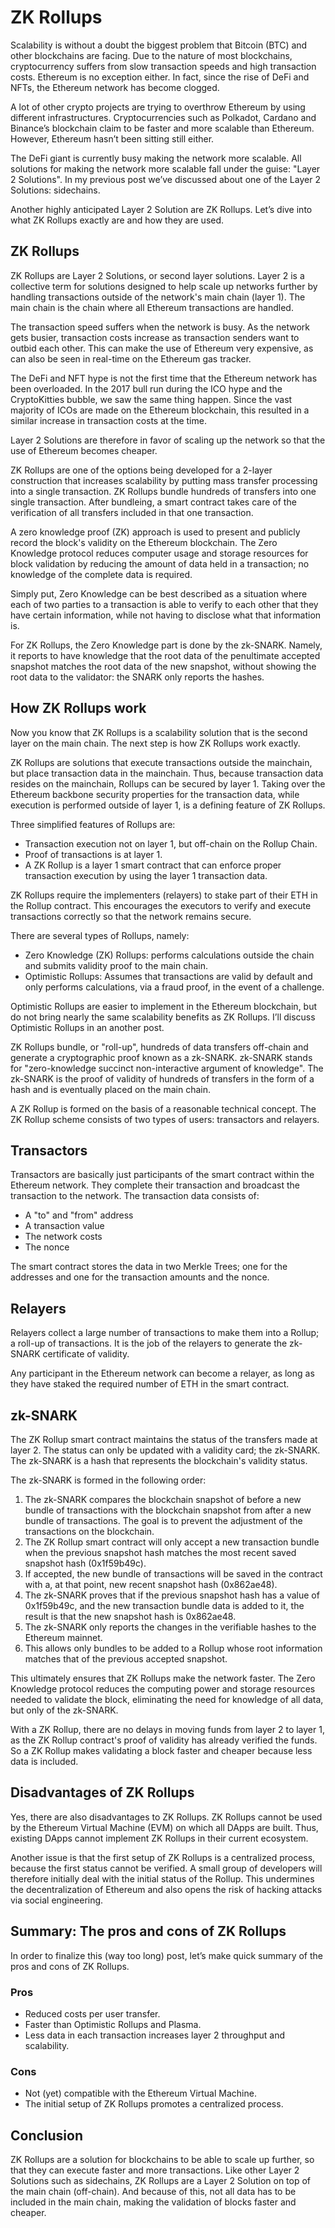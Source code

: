 # ZK Rollups

Scalability is without a doubt the biggest problem that Bitcoin (BTC) and other blockchains are facing. Due to the nature of most blockchains, cryptocurrency suffers from slow transaction speeds and high transaction costs. Ethereum is no exception either. In fact, since the rise of DeFi and NFTs, the Ethereum network has become clogged.

A lot of other crypto projects are trying to overthrow Ethereum by using different infrastructures. Cryptocurrencies such as Polkadot, Cardano and Binance’s blockchain claim to be faster and more scalable than Ethereum. However, Ethereum hasn’t been sitting still either.

The DeFi giant is currently busy making the network more scalable. All solutions for making the network more scalable fall under the guise: "Layer 2 Solutions". In my previous post we’ve discussed about one of the Layer 2 Solutions: sidechains.

Another highly anticipated Layer 2 Solution are ZK Rollups. Let’s dive into what ZK Rollups exactly are and how they are used.

## ZK Rollups

ZK Rollups are Layer 2 Solutions, or second layer solutions. Layer 2 is a collective term for solutions designed to help scale up networks further by handling transactions outside of the network's main chain (layer 1). The main chain is the chain where all Ethereum transactions are handled.

The transaction speed suffers when the network is busy. As the network gets busier, transaction costs increase as transaction senders want to outbid each other. This can make the use of Ethereum very expensive, as can also be seen in real-time on the Ethereum gas tracker.

The DeFi and NFT hype is not the first time that the Ethereum network has been overloaded. In the 2017 bull run during the ICO hype and the CryptoKitties bubble, we saw the same thing happen. Since the vast majority of ICOs are made on the Ethereum blockchain, this resulted in a similar increase in transaction costs at the time.

Layer 2 Solutions are therefore in favor of scaling up the network so that the use of Ethereum becomes cheaper.

ZK Rollups are one of the options being developed for a 2-layer construction that increases scalability by putting mass transfer processing into a single transaction. ZK Rollups bundle hundreds of transfers into one single transaction. After bundleing, a smart contract takes care of the verification of all transfers included in that one transaction.

A zero knowledge proof (ZK) approach is used to present and publicly record the block's validity on the Ethereum blockchain. The Zero Knowledge protocol reduces computer usage and storage resources for block validation by reducing the amount of data held in a transaction; no knowledge of the complete data is required.

Simply put, Zero Knowledge can be best described as a situation where each of two parties to a transaction is able to verify to each other that they have certain information, while not having to disclose what that information is.

For ZK Rollups, the Zero Knowledge part is done by the zk-SNARK. Namely, it reports to have knowledge that the root data of the penultimate accepted snapshot matches the root data of the new snapshot, without showing the root data to the validator: the SNARK only reports the hashes.

## How ZK Rollups work

Now you know that ZK Rollups is a scalability solution that is the second layer on the main chain. The next step is how ZK Rollups work exactly.

ZK Rollups are solutions that execute transactions outside the mainchain, but place transaction data in the mainchain. Thus, because transaction data resides on the mainchain, Rollups can be secured by layer 1. Taking over the Ethereum backbone security properties for the transaction data, while execution is performed outside of layer 1, is a defining feature of ZK Rollups.

Three simplified features of Rollups are:

* Transaction execution not on layer 1, but off-chain on the Rollup Chain.
* Proof of transactions is at layer 1.
* A ZK Rollup is a layer 1 smart contract that can enforce proper transaction execution by using the layer 1 transaction data.

ZK Rollups require the implementers (relayers) to stake part of their ETH in the Rollup contract. This encourages the executors to verify and execute transactions correctly so that the network remains secure.

There are several types of Rollups, namely:

* Zero Knowledge (ZK) Rollups: performs calculations outside the chain and submits validity proof to the main chain.
* Optimistic Rollups: Assumes that transactions are valid by default and only performs calculations, via a fraud proof, in the event of a challenge.

Optimistic Rollups are easier to implement in the Ethereum blockchain, but do not bring nearly the same scalability benefits as ZK Rollups. I’ll discuss Optimistic Rollups in an another post.

ZK Rollups bundle, or "roll-up", hundreds of data transfers off-chain and generate a cryptographic proof known as a zk-SNARK. zk-SNARK stands for "zero-knowledge succinct non-interactive argument of knowledge". The zk-SNARK is the proof of validity of hundreds of transfers in the form of a hash and is eventually placed on the main chain.

A ZK Rollup is formed on the basis of a reasonable technical concept. The ZK Rollup scheme consists of two types of users: transactors and relayers.

## Transactors

Transactors are basically just participants of the smart contract within the Ethereum network. They complete their transaction and broadcast the transaction to the network. The transaction data consists of:

* A "to" and "from" address
* A transaction value
* The network costs
* The nonce

The smart contract stores the data in two Merkle Trees; one for the addresses and one for the transaction amounts and the nonce.

## Relayers

Relayers collect a large number of transactions to make them into a Rollup; a roll-up of transactions. It is the job of the relayers to generate the zk-SNARK certificate of validity.

Any participant in the Ethereum network can become a relayer, as long as they have staked the required number of ETH in the smart contract.

## zk-SNARK

The ZK Rollup smart contract maintains the status of the transfers made at layer 2. The status can only be updated with a validity card; the zk-SNARK. The zk-SNARK is a hash that represents the blockchain's validity status.

The zk-SNARK is formed in the following order:

1. The zk-SNARK compares the blockchain snapshot of before a new bundle of transactions with the blockchain snapshot from after a new bundle of transactions. The goal is to prevent the adjustment of the transactions on the blockchain.
2. The ZK Rollup smart contract will only accept a new transaction bundle when the previous snapshot hash matches the most recent saved snapshot hash (0x1f59b49c).
3. If accepted, the new bundle of transactions will be saved in the contract with a, at that point, new recent snapshot hash (0x862ae48).
4. The zk-SNARK proves that if the previous snapshot hash has a value of 0x1f59b49c, and the new transaction bundle data is added to it, the result is that the new snapshot hash is 0x862ae48.
5. The zk-SNARK only reports the changes in the verifiable hashes to the Ethereum mainnet.
6. This allows only bundles to be added to a Rollup whose root information matches that of the previous accepted snapshot.

This ultimately ensures that ZK Rollups make the network faster. The Zero Knowledge protocol reduces the computing power and storage resources needed to validate the block, eliminating the need for knowledge of all data, but only of the zk-SNARK.

With a ZK Rollup, there are no delays in moving funds from layer 2 to layer 1, as the ZK Rollup contract's proof of validity has already verified the funds. So a ZK Rollup makes validating a block faster and cheaper because less data is included.

## Disadvantages of ZK Rollups

Yes, there are also disadvantages to ZK Rollups. ZK Rollups cannot be used by the Ethereum Virtual Machine (EVM) on which all DApps are built. Thus, existing DApps cannot implement ZK Rollups in their current ecosystem.

Another issue is that the first setup of ZK Rollups is a centralized process, because the first status cannot be verified. A small group of developers will therefore initially deal with the initial status of the Rollup. This undermines the decentralization of Ethereum and also opens the risk of hacking attacks via social engineering.

## Summary: The pros and cons of ZK Rollups

In order to finalize this (way too long) post, let’s make quick summary of the pros and cons of ZK Rollups.

### Pros

* Reduced costs per user transfer.
* Faster than Optimistic Rollups and Plasma.
* Less data in each transaction increases layer 2 throughput and scalability.

### Cons

* Not (yet) compatible with the Ethereum Virtual Machine.
* The initial setup of ZK Rollups promotes a centralized process.

## Conclusion

ZK Rollups are a solution for blockchains to be able to scale up further, so that they can execute faster and more transactions. Like other Layer 2 Solutions such as sidechains, ZK Rollups are a Layer 2 Solution on top of the main chain (off-chain). And because of this, not all data has to be included in the main chain, making the validation of blocks faster and cheaper.
